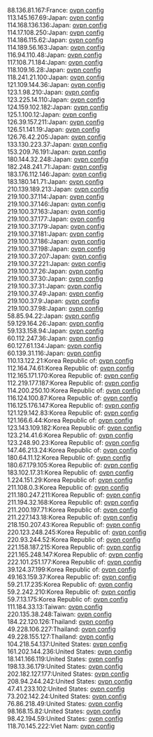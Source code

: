 88.136.81.167:France: [ovpn config](vpn/88_136_81_167.ovpn)  
113.145.167.69:Japan: [ovpn config](vpn/113_145_167_69.ovpn)  
114.168.136.136:Japan: [ovpn config](vpn/114_168_136_136.ovpn)  
114.17.108.250:Japan: [ovpn config](vpn/114_17_108_250.ovpn)  
114.186.115.62:Japan: [ovpn config](vpn/114_186_115_62.ovpn)  
114.189.56.163:Japan: [ovpn config](vpn/114_189_56_163.ovpn)  
116.94.110.48:Japan: [ovpn config](vpn/116_94_110_48.ovpn)  
117.108.71.184:Japan: [ovpn config](vpn/117_108_71_184.ovpn)  
118.109.16.28:Japan: [ovpn config](vpn/118_109_16_28.ovpn)  
118.241.21.100:Japan: [ovpn config](vpn/118_241_21_100.ovpn)  
121.109.144.36:Japan: [ovpn config](vpn/121_109_144_36.ovpn)  
123.1.98.210:Japan: [ovpn config](vpn/123_1_98_210.ovpn)  
123.225.14.110:Japan: [ovpn config](vpn/123_225_14_110.ovpn)  
124.159.102.182:Japan: [ovpn config](vpn/124_159_102_182.ovpn)  
125.1.100.12:Japan: [ovpn config](vpn/125_1_100_12.ovpn)  
126.39.157.211:Japan: [ovpn config](vpn/126_39_157_211.ovpn)  
126.51.141.19:Japan: [ovpn config](vpn/126_51_141_19.ovpn)  
126.76.42.205:Japan: [ovpn config](vpn/126_76_42_205.ovpn)  
133.130.223.37:Japan: [ovpn config](vpn/133_130_223_37.ovpn)  
153.209.76.191:Japan: [ovpn config](vpn/153_209_76_191.ovpn)  
180.144.32.248:Japan: [ovpn config](vpn/180_144_32_248.ovpn)  
182.248.241.71:Japan: [ovpn config](vpn/182_248_241_71.ovpn)  
183.176.112.146:Japan: [ovpn config](vpn/183_176_112_146.ovpn)  
183.180.141.71:Japan: [ovpn config](vpn/183_180_141_71.ovpn)  
210.139.189.213:Japan: [ovpn config](vpn/210_139_189_213.ovpn)  
219.100.37.114:Japan: [ovpn config](vpn/219_100_37_114.ovpn)  
219.100.37.146:Japan: [ovpn config](vpn/219_100_37_146.ovpn)  
219.100.37.163:Japan: [ovpn config](vpn/219_100_37_163.ovpn)  
219.100.37.177:Japan: [ovpn config](vpn/219_100_37_177.ovpn)  
219.100.37.179:Japan: [ovpn config](vpn/219_100_37_179.ovpn)  
219.100.37.181:Japan: [ovpn config](vpn/219_100_37_181.ovpn)  
219.100.37.186:Japan: [ovpn config](vpn/219_100_37_186.ovpn)  
219.100.37.198:Japan: [ovpn config](vpn/219_100_37_198.ovpn)  
219.100.37.207:Japan: [ovpn config](vpn/219_100_37_207.ovpn)  
219.100.37.221:Japan: [ovpn config](vpn/219_100_37_221.ovpn)  
219.100.37.26:Japan: [ovpn config](vpn/219_100_37_26.ovpn)  
219.100.37.30:Japan: [ovpn config](vpn/219_100_37_30.ovpn)  
219.100.37.31:Japan: [ovpn config](vpn/219_100_37_31.ovpn)  
219.100.37.49:Japan: [ovpn config](vpn/219_100_37_49.ovpn)  
219.100.37.9:Japan: [ovpn config](vpn/219_100_37_9.ovpn)  
219.100.37.98:Japan: [ovpn config](vpn/219_100_37_98.ovpn)  
58.85.94.22:Japan: [ovpn config](vpn/58_85_94_22.ovpn)  
59.129.164.26:Japan: [ovpn config](vpn/59_129_164_26.ovpn)  
59.133.158.94:Japan: [ovpn config](vpn/59_133_158_94.ovpn)  
60.112.247.36:Japan: [ovpn config](vpn/60_112_247_36.ovpn)  
60.127.61.134:Japan: [ovpn config](vpn/60_127_61_134.ovpn)  
60.139.31.116:Japan: [ovpn config](vpn/60_139_31_116.ovpn)  
110.13.122.21:Korea Republic of: [ovpn config](vpn/110_13_122_21.ovpn)  
112.164.74.61:Korea Republic of: [ovpn config](vpn/112_164_74_61.ovpn)  
112.165.171.170:Korea Republic of: [ovpn config](vpn/112_165_171_170.ovpn)  
112.219.177.187:Korea Republic of: [ovpn config](vpn/112_219_177_187.ovpn)  
114.200.250.10:Korea Republic of: [ovpn config](vpn/114_200_250_10.ovpn)  
116.124.100.87:Korea Republic of: [ovpn config](vpn/116_124_100_87.ovpn)  
116.125.176.147:Korea Republic of: [ovpn config](vpn/116_125_176_147.ovpn)  
121.129.142.83:Korea Republic of: [ovpn config](vpn/121_129_142_83.ovpn)  
121.166.6.44:Korea Republic of: [ovpn config](vpn/121_166_6_44.ovpn)  
123.143.109.182:Korea Republic of: [ovpn config](vpn/123_143_109_182.ovpn)  
123.214.41.6:Korea Republic of: [ovpn config](vpn/123_214_41_6.ovpn)  
123.248.90.23:Korea Republic of: [ovpn config](vpn/123_248_90_23.ovpn)  
147.46.213.24:Korea Republic of: [ovpn config](vpn/147_46_213_24.ovpn)  
180.64.11.12:Korea Republic of: [ovpn config](vpn/180_64_11_12.ovpn)  
180.67.179.105:Korea Republic of: [ovpn config](vpn/180_67_179_105.ovpn)  
183.102.17.31:Korea Republic of: [ovpn config](vpn/183_102_17_31.ovpn)  
1.224.151.29:Korea Republic of: [ovpn config](vpn/1_224_151_29.ovpn)  
211.108.0.3:Korea Republic of: [ovpn config](vpn/211_108_0_3.ovpn)  
211.180.247.211:Korea Republic of: [ovpn config](vpn/211_180_247_211.ovpn)  
211.194.32.168:Korea Republic of: [ovpn config](vpn/211_194_32_168.ovpn)  
211.200.197.71:Korea Republic of: [ovpn config](vpn/211_200_197_71.ovpn)  
211.227.143.18:Korea Republic of: [ovpn config](vpn/211_227_143_18.ovpn)  
218.150.207.43:Korea Republic of: [ovpn config](vpn/218_150_207_43.ovpn)  
220.123.248.245:Korea Republic of: [ovpn config](vpn/220_123_248_245.ovpn)  
220.93.244.52:Korea Republic of: [ovpn config](vpn/220_93_244_52.ovpn)  
221.158.187.215:Korea Republic of: [ovpn config](vpn/221_158_187_215.ovpn)  
221.165.248.147:Korea Republic of: [ovpn config](vpn/221_165_248_147.ovpn)  
222.101.251.177:Korea Republic of: [ovpn config](vpn/222_101_251_177.ovpn)  
39.124.37.199:Korea Republic of: [ovpn config](vpn/39_124_37_199.ovpn)  
49.163.159.37:Korea Republic of: [ovpn config](vpn/49_163_159_37.ovpn)  
59.21.17.235:Korea Republic of: [ovpn config](vpn/59_21_17_235.ovpn)  
59.2.242.210:Korea Republic of: [ovpn config](vpn/59_2_242_210.ovpn)  
59.7.13.175:Korea Republic of: [ovpn config](vpn/59_7_13_175.ovpn)  
111.184.33.13:Taiwan: [ovpn config](vpn/111_184_33_13.ovpn)  
220.135.38.248:Taiwan: [ovpn config](vpn/220_135_38_248.ovpn)  
184.22.120.126:Thailand: [ovpn config](vpn/184_22_120_126.ovpn)  
49.228.106.227:Thailand: [ovpn config](vpn/49_228_106_227.ovpn)  
49.228.155.127:Thailand: [ovpn config](vpn/49_228_155_127.ovpn)  
104.218.54.137:United States: [ovpn config](vpn/104_218_54_137.ovpn)  
161.202.144.236:United States: [ovpn config](vpn/161_202_144_236.ovpn)  
18.141.166.119:United States: [ovpn config](vpn/18_141_166_119.ovpn)  
198.13.36.179:United States: [ovpn config](vpn/198_13_36_179.ovpn)  
202.182.127.177:United States: [ovpn config](vpn/202_182_127_177.ovpn)  
208.94.244.242:United States: [ovpn config](vpn/208_94_244_242.ovpn)  
47.41.233.102:United States: [ovpn config](vpn/47_41_233_102.ovpn)  
73.202.142.24:United States: [ovpn config](vpn/73_202_142_24.ovpn)  
76.86.218.49:United States: [ovpn config](vpn/76_86_218_49.ovpn)  
98.168.15.82:United States: [ovpn config](vpn/98_168_15_82.ovpn)  
98.42.194.59:United States: [ovpn config](vpn/98_42_194_59.ovpn)  
118.70.145.222:Viet Nam: [ovpn config](vpn/118_70_145_222.ovpn)  
